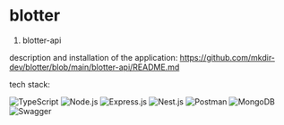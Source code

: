# blotter

1. blotter-api

description and installation of the application: https://github.com/mkdir-dev/blotter/blob/main/blotter-api/README.md

tech stack:

![TypeScript](https://img.shields.io/badge/-TypeScript-090909?style=for-the-badge&logo=TypeScript)
![Node.js](https://img.shields.io/badge/-Node.js-090909?style=for-the-badge&logo=Node.js)
![Express.js](https://img.shields.io/badge/-Express.js-090909?style=for-the-badge&logo=Express)
![Nest.js](https://img.shields.io/badge/-Nest.js-090909?style=for-the-badge&logo=NestJS&logoColor=#E0234E)
![Postman](https://img.shields.io/badge/-Postman-090909?style=for-the-badge&logo=Postman)
![MongoDB](https://img.shields.io/badge/-MongoDB-090909?style=for-the-badge&logo=MongoDB)
![Swagger](https://img.shields.io/badge/-Swagger-090909?style=for-the-badge&logo=Swagger)
